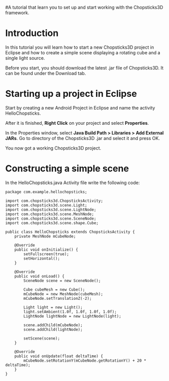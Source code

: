 #A tutorial that learn you to set up and start working with the Chopsticks3D framework.

# Introduction #
In this tutorial you will learn how to start a new Chopsticks3D project in Eclipse and how to create a simple scene displaying a rotating cube and a single light source.

Before you start, you should download the latest .jar file of Chopsticks3D. It can be found under the Download tab.

# Starting up a project in Eclipse #
Start by creating a new Android Project in Eclipse and name the activity HelloChopsticks.

After it is finished, **Right Click** on your project and select **Properties**.

In the Properties window, select **Java Build Path > Libraries > Add External JARs**.
Go to directory of the Chopsticks3D .jar and select it and press OK.

You now got a working Chopsticks3D project.

# Constructing a simple scene #
In the HelloChopsticks.java Activity file write the following code:

```
package com.example.hellochopsticks;

import com.chopsticks3d.ChopsticksActivity;
import com.chopsticks3d.scene.Light;
import com.chopsticks3d.scene.LightNode;
import com.chopsticks3d.scene.MeshNode;
import com.chopsticks3d.scene.SceneNode;
import com.chopsticks3d.scene.shape.Cube;

public class HelloChopsticks extends ChopsticksActivity {
	private MeshNode mCubeNode;

	@Override
	public void onInitialize() {
		setFullscreen(true);
		setHorizontal();
	}
	
	@Override
	public void onLoad() {
		SceneNode scene = new SceneNode();
		
		Cube cubeMesh = new Cube();
		mCubeNode = new MeshNode(cubeMesh);
		mCubeNode.setTranslationZ(-2);
		
		Light light = new Light();
		light.setAmbient(1.0f, 1.0f, 1.0f, 1.0f);
		LightNode lightNode = new LightNode(light);
		
		scene.addChild(mCubeNode);
		scene.addChild(lightNode);
		
		setScene(scene);
	}

	@Override
	public void onUpdate(float deltaTime) {
		mCubeNode.setRotationY(mCubeNode.getRotationY() + 20 * deltaTime);
	}
}
```